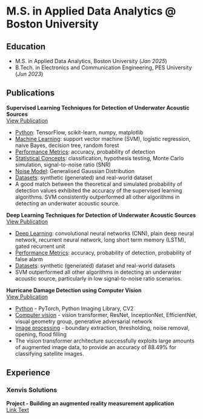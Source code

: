 # M.S. in Applied Data Analytics @ Boston University

## Education
- M.S. in Applied Data Analytics, Boston University (_Jan 2025_)								       		
- B.Tech. in Electronics and Communication Engineering, PES University (_Jun 2023_)	

## Publications
**Supervised Learning Techniques for Detection of Underwater Acoustic Sources**  
[View Publication](assets/Supervised_Learning_Techniques_for_Detection_of_Underwater_Acoustic_Sources.pdf)
- <u>Python</u>: TensorFlow, scikit-learn, numpy, matplotlib
- <u>Machine Learning</u>: support vector machine (SVM), logistic regression, naive Bayes, decision tree, random forest
- <u>Performance Metrics</u>: accuracy, probability of detection
- <u>Statistical Concepts</u>: classification, hypothesis testing, Monte Carlo simulation, signal-to-noise ratio (SNR)
- <u>Noise Model</u>: Generalised Gaussian Distribution
- <u>Datasets</u>: synthetic (generated) and real-world dataset
- A good match between the theoretical and simulated probability of detection values exhibited the accuracy of the supervised learning algorithms. SVM consistently outperformed all other algorithms in detecting an underwater acoustic source.

**Deep Learning Techniques for Detection of Underwater Acoustic Sources**  
[View Publication](assets/Deep_Learning_Techniques_for_Detection_of_Underwater_Acoustic_Sources.pdf)
- <u>Deep Learning</u>: convolutional neural networks (CNN), plain deep neural network, recurrent neural network, long short term memory (LSTM), gated recurrent unit
- <u>Performance Metrics</u>: accuracy, probability of detection, probability of false alarm
- <u>Datasets</u>: synthetic (generated) dataset and real-world datasets
- SVM outperformed all other algorithms in detecting an underwater acoustic source, particularly in low signal-to-noise ratio scenarios.

**Hurricane Damage Detection using Computer Vision**  
[View Publication](assets/3591156.3591174.pdf)
- <u>Python</u> - PyTorch, Python Imaging Library, CV2
- <u>Computer vision</u> - vision transformer, ResNet, InceptionNet, EfficientNet, visual geometry group, generative adversarial network
- <u>Image processing</u> - boundary extraction, thresholding, noise removal, opening, flood filling
- The vision transformer architecture successfully exploits large amounts of augmented image data, to provide an accuracy of 88.49% for classifying satellite images. 

## Experience
### Xenvis Solutions
**Project - Building an augmented reality measurement application**  
[Link Text](https://www.xenvis.com/measurements-using-augmented-reality/)






